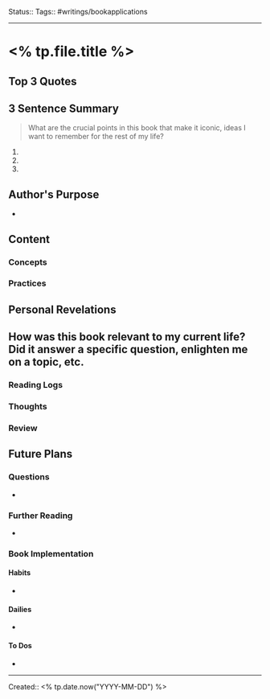 Status::
Tags:: #writings/bookapplications
___
# <% tp.file.title %>
## Top 3 Quotes

## 3 Sentence Summary
 > What are the crucial points in this book that make it iconic, ideas I want to remember for the rest of my life?
1. 
2. 
3. 
## Author's Purpose
- 
## Content
### Concepts
### Practices
## Personal Revelations
**How was this book relevant to my current life? Did it answer a specific question, enlighten me on a topic, etc.**
- 
### Reading Logs

### Thoughts

### Review
## Future Plans
### Questions
- 
### Further Reading
- 
### Book Implementation
#### Habits
- 
#### Dailies
- 
#### To Dos
- 
___
Created:: <% tp.date.now("YYYY-MM-DD") %>